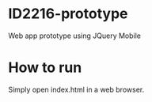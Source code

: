 # ID2216-prototype
Web app prototype using JQuery Mobile

# How to run
Simply open index.html in a web browser.
